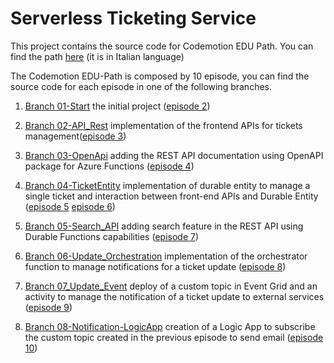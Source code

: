 # Serverless Ticketing Service


This project contains the source code for Codemotion EDU Path. You can find the path <a href="https://talks.codemotion.com/paths/realizzare-un-sistema-di-gestione-ticket-1" target="_blank">here</a> (it is in Italian language)

The Codemotion EDU-Path is composed by 10 episode, you can find the source code for each episode in one of the following branches.

1) <a href="https://github.com/massimobonanni/ServerlessTicketingService/tree/01-Start" target="_blank">Branch 01-Start</a> the initial project (<a href="https://talks.codemotion.com/architettura-della-soluzione-tools-e-cre?playlist=realizzare-un-sistema-di-gestione-ticket-1" target="_blank">episode 2</a>)

2) <a href="https://github.com/massimobonanni/ServerlessTicketingService/tree/02-API_Rest" target="_blank">Branch 02-API_Rest</a> implementation of the frontend APIs for tickets management(<a href="https://talks.codemotion.com/implementare-le-rest-api-di-gestione-dei?playlist=realizzare-un-sistema-di-gestione-ticket-1" target="_blank">episode 3</a>)

3) <a href="https://github.com/massimobonanni/ServerlessTicketingService/tree/03-OpenAPI" target="_blank">Branch 03-OpenApi</a> adding the REST API documentation using OpenAPI package for Azure Functions (<a href="https://talks.codemotion.com/documentare-le-api-di-gestione-dei-ticke?playlist=realizzare-un-sistema-di-gestione-ticket-1" target="_blank">episode 4</a>)

4) <a href="https://github.com/massimobonanni/ServerlessTicketingService/tree/04-TicketEntity" target="_blank">Branch 04-TicketEntity</a> implementation of durable entity to manage a single ticket and interaction between front-end APIs and Durable Entity (<a href="https://talks.codemotion.com/gestire-lo-stato-dei-ticket-tramite-dura?playlist=realizzare-un-sistema-di-gestione-ticket-1" target="_blank">episode 5</a> <a href="https://talks.codemotion.com/interagire-con-la-durable-entity?playlist=realizzare-un-sistema-di-gestione-ticket-1" target="_blank">episode 6</a>)

5) <a href="https://github.com/massimobonanni/ServerlessTicketingService/tree/05-Search_API" target="_blank">Branch 05-Search_API</a> adding search feature in the REST API using Durable Functions capabilities (<a href="https://talks.codemotion.com/implementare-le-funzionalit-di-ricerca-d?playlist=realizzare-un-sistema-di-gestione-ticket-1" target="_blank">episode 7</a>) 

6) <a href="https://github.com/massimobonanni/ServerlessTicketingService/tree/06-Update_Orchestration" target="_blank">Branch 06-Update_Orchestration</a> implementation of the orchestrator function to manage notifications for a ticket update (<a href="https://talks.codemotion.com/gestire-e-persistere-levento-di-aggiorna?playlist=realizzare-un-sistema-di-gestione-ticket-1" target="_blank">episode 8</a>)

7) <a href="https://github.com/massimobonanni/ServerlessTicketingService/tree/07-Update_Events" target="_blank">Branch 07_Update_Event</a> deploy of a custom topic in Event Grid and an activity to manage the notification of a ticket update to external services (<a href="https://talks.codemotion.com/emettere-gli-eventi-di-aggiornamento-su-?playlist=realizzare-un-sistema-di-gestione-ticket-1" target="_blank">episode 9</a>)

8) <a href="https://github.com/massimobonanni/ServerlessTicketingService/tree/08-Notification-LogicApp" target="_blank">Branch 08-Notification-LogicApp</a> creation of a Logic App to subscribe the custom topic created in the previous episode to send email (<a href="https://talks.codemotion.com/notificare-laggiornamento-di-un-ticket-v?playlist=realizzare-un-sistema-di-gestione-ticket-1" target="_blank">episode 10</a>)
